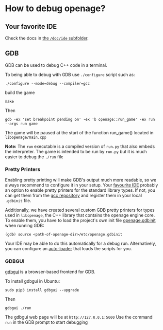 # How to debug openage?

## Your favorite IDE

Check the docs in [the `/doc/ide` subfolder](/doc/ide/).

## GDB
GDB can be used to debug C++ code in a terminal.

To being able to debug with GDB use `./configure` script such as:
```
./configure --mode=debug --compiler=gcc
```
build the game
```
make
```
Then
```
gdb -ex 'set breakpoint pending on' -ex 'b openage::run_game' -ex run --args run game
```
The game will be paused at the start of the function run_game() located in `libopenage/main.cpp`

**Note:** The `run` executable is a compiled version of `run.py` that also embeds the interpreter.
The game is intended to be run by `run.py` but it is much easier to debug the `./run` file

### Pretty Printers

Enabling pretty printing will make GDB's output much more readable, so we always recommend
to configure it in your setup. Your [favourite IDE](/doc/ide/) probably an option to enable pretty printers
for the standard library types. If not, you can get them from the [gcc repository](https://github.com/gcc-mirror/gcc/tree/master/libstdc%2B%2B-v3/python/libstdcxx) and register them in your local `.gdbinit` file.

Additionally, we have created several custom GDB pretty printers for types used in `libopenage`,
the C++ library that contains the openage engine core. To enable them, you have to load the project's
own init file [openage.gdbinit](/etc/openage.gdbinit) when running GDB:

```gdb
(gdb) source <path-of-openage-dir>/etc/openage.gdbinit
```

Your IDE may be able to do this automatically for a debug run. Alternatively, you can configure
an [auto-loader](https://sourceware.org/gdb/current/onlinedocs/gdb.html/Python-Auto_002dloading.html#Python-Auto_002dloading)
that loads the scripts for you.


### GDBGUI

[gdbgui](https://github.com/cs01/gdbgui) is a browser-based frontend for GDB.

To install gdbgui in Ubuntu:

```
sudo pip3 install gdbgui --upgrade
```
Then
```
gdbgui ./run
```
The gdbgui web page will be at `http://127.0.0.1:5000`
Use the command `run` in the GDB prompt to start debugging
